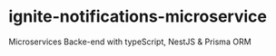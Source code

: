 # ignite-notifications-microservice
Microservices Backe-end with typeScript, NestJS &amp; Prisma ORM
